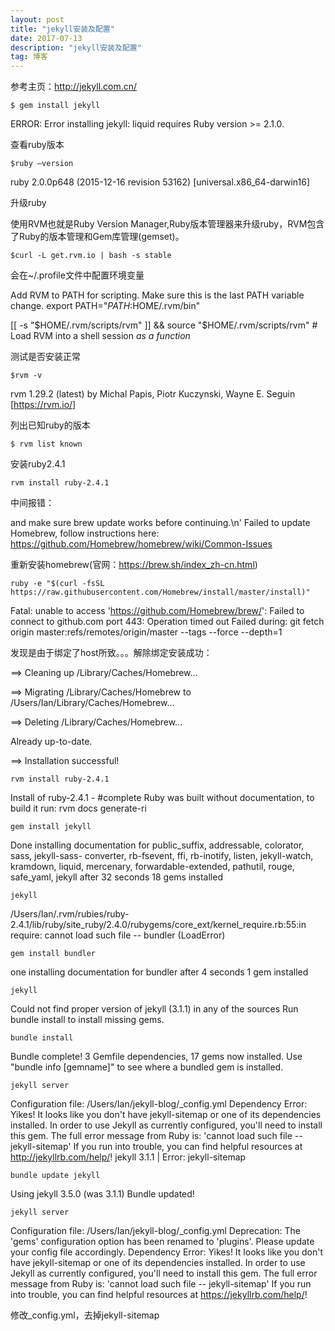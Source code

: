 ```yaml
---
layout: post
title: "jekyll安装及配置"
date: 2017-07-13
description: "jekyll安装及配置"
tag: 博客 
---
```


参考主页：http://jekyll.com.cn/

	$ gem install jekyll

ERROR:  Error installing jekyll:
liquid requires Ruby version >= 2.1.0.

查看ruby版本

	$ruby —version
ruby 2.0.0p648 (2015-12-16 revision 53162) [universal.x86_64-darwin16]

升级ruby

使用RVM也就是Ruby Version Manager,Ruby版本管理器来升级ruby，RVM包含了Ruby的版本管理和Gem库管理(gemset)。

	$curl -L get.rvm.io | bash -s stable

会在~/.profile文件中配置环境变量

Add RVM to PATH for scripting. Make sure this is the last PATH variable change.
export PATH="$PATH:$HOME/.rvm/bin"

[[ -s "$HOME/.rvm/scripts/rvm" ]] && source "$HOME/.rvm/scripts/rvm" # Load RVM into a shell 	session *as a function*

测试是否安装正常

	$rvm -v
    
rvm 1.29.2 (latest) by Michal Papis, Piotr Kuczynski, Wayne E. Seguin [https://rvm.io/]

列出已知ruby的版本

	$ rvm list known

安装ruby2.4.1

	rvm install ruby-2.4.1

中间报错：

and make sure brew update works before continuing.\n'
Failed to update Homebrew, follow instructions here:
https://github.com/Homebrew/homebrew/wiki/Common-Issues

重新安装homebrew(官网：https://brew.sh/index_zh-cn.html)

	ruby -e "$(curl -fsSL https://raw.githubusercontent.com/Homebrew/install/master/install)"

Fatal: unable to access 'https://github.com/Homebrew/brew/': Failed to connect to github.com 	port 443: Operation timed out
Failed during: git fetch origin master:refs/remotes/origin/master --tags --force --depth=1

发现是由于绑定了host所致。。。解除绑定安装成功：

==> Cleaning up /Library/Caches/Homebrew...

==> Migrating /Library/Caches/Homebrew to /Users/Ian/Library/Caches/Homebrew...

==> Deleting /Library/Caches/Homebrew...

Already up-to-date.

==> Installation successful!

	rvm install ruby-2.4.1
    
Install of ruby-2.4.1 - #complete
Ruby was built without documentation, to build it run: rvm docs generate-ri

	gem install jekyll
    
Done installing documentation for public_suffix, addressable, colorator, sass, jekyll-sass-		converter, rb-fsevent, ffi, rb-inotify, listen, jekyll-watch, kramdown, liquid, mercenary, 		forwardable-extended, pathutil, rouge, safe_yaml, jekyll after 32 seconds 18 gems installed

	jekyll
    
/Users/Ian/.rvm/rubies/ruby-			 2.4.1/lib/ruby/site_ruby/2.4.0/rubygems/core_ext/kernel_require.rb:55:in require: cannot load such file -- bundler (LoadError)

	gem install bundler
    
one installing documentation for bundler after 4 seconds
1 gem installed


	jekyll
    
Could not find proper version of jekyll (3.1.1) in any of the sources
Run bundle install to install missing gems.

	bundle install
    
Bundle complete! 3 Gemfile dependencies, 17 gems now installed.
Use "bundle info [gemname]" to see where a bundled gem is installed.

	jekyll server
    
Configuration file: /Users/Ian/jekyll-blog/_config.yml
Dependency Error: Yikes! It looks like you don't have jekyll-sitemap or one of its dependencies installed. In order to use Jekyll as currently configured, you'll need to install this gem. The full error message from Ruby is: 'cannot load such file -- jekyll-sitemap' If you run into trouble, you can find helpful resources at http://jekyllrb.com/help/!
jekyll 3.1.1 | Error:  jekyll-sitemap

	bundle update jekyll
    
Using jekyll 3.5.0 (was 3.1.1)
Bundle updated!

	jekyll server
    
Configuration file: /Users/Ian/jekyll-blog/_config.yml
       Deprecation: The 'gems' configuration option has been renamed to 'plugins'. Please update your config file accordingly.
Dependency Error: Yikes! It looks like you don't have jekyll-sitemap or one of its dependencies installed. In order to use Jekyll as currently configured, you'll need to install this gem. The full error message from Ruby is: 'cannot load such file -- jekyll-sitemap' If you run into trouble, you can find helpful resources at https://jekyllrb.com/help/!

修改_config.yml，去掉jekyll-sitemap
